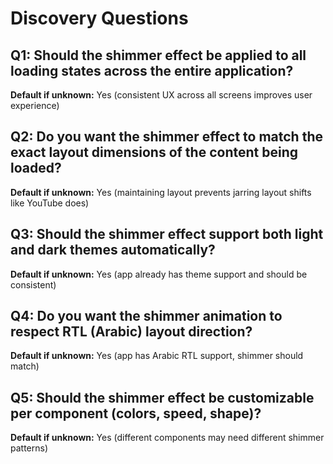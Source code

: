 # Discovery Questions

## Q1: Should the shimmer effect be applied to all loading states across the entire application?
**Default if unknown:** Yes (consistent UX across all screens improves user experience)

## Q2: Do you want the shimmer effect to match the exact layout dimensions of the content being loaded?
**Default if unknown:** Yes (maintaining layout prevents jarring layout shifts like YouTube does)

## Q3: Should the shimmer effect support both light and dark themes automatically?
**Default if unknown:** Yes (app already has theme support and should be consistent)

## Q4: Do you want the shimmer animation to respect RTL (Arabic) layout direction?
**Default if unknown:** Yes (app has Arabic RTL support, shimmer should match)

## Q5: Should the shimmer effect be customizable per component (colors, speed, shape)?
**Default if unknown:** Yes (different components may need different shimmer patterns)